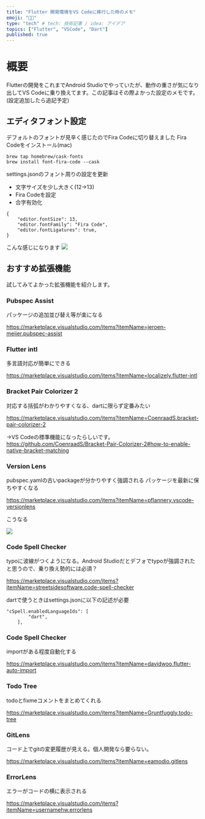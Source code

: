 ```yaml
---
title: "Flutter 開発環境をVS Codeに移行した時のメモ"
emoji: "😵‍💫"
type: "tech" # tech: 技術記事 / idea: アイデア
topics: ["Flutter", "VSCode", "Dart"]
published: true
---
```


# 概要
Flutterの開発をこれまでAndroid Studioでやっていたが、動作の重さが気になり出してVS Codeに乗り換えてます。この記事はその際よかった設定のメモです。(設定追加したら追記予定)

## エディタフォント設定
デフォルトのフォントが見辛く感じたのでFira Codeに切り替えました
Fira Codeをインストール(mac)
```
brew tap homebrew/cask-fonts
brew install font-fira-code --cask
```
settings.jsonのフォント周りの設定を更新
- 文字サイズを少し大きく(12->13)
- Fira Codeを設定
- 合字有効化
```
{
    "editor.fontSize": 13,
    "editor.fontFamily": "Fira Code",
    "editor.fontLigatures": true,
}
```
こんな感じになります
![](https://storage.googleapis.com/zenn-user-upload/a53185aea7b3-20211209.png)

## おすすめ拡張機能
試してみてよかった拡張機能を紹介します。

### Pubspec Assist
パッケージの追加並び替え等が楽になる

https://marketplace.visualstudio.com/items?itemName=jeroen-meijer.pubspec-assist

### Flutter intl
多言語対応が簡単にできる

https://marketplace.visualstudio.com/items?itemName=localizely.flutter-intl
### Bracket Pair Colorizer 2
対応する括弧がわかりやすくなる、dartに限らず定番みたい

https://marketplace.visualstudio.com/items?itemName=CoenraadS.bracket-pair-colorizer-2

->VS Codeの標準機能になったらしいです。
https://github.com/CoenraadS/Bracket-Pair-Colorizer-2#how-to-enable-native-bracket-matching

### Version Lens
pubspec.yamlの古いpackageが分かりやすく強調される
パッケージを最新に保ちやすくなる

https://marketplace.visualstudio.com/items?itemName=pflannery.vscode-versionlens

こうなる

![](https://storage.googleapis.com/zenn-user-upload/c981c5536577-20211209.png)

### Code Spell Checker
typoに波線がつくようになる。Android Studioだとデフォでtypoが強調されたと思うので、乗り換え勢的には必須？

https://marketplace.visualstudio.com/items?itemName=streetsidesoftware.code-spell-checker

dartで使うときはsettings.jsonに以下の記述が必要
```
"cSpell.enabledLanguageIds": [
        "dart",
    ],
```

### Code Spell Checker
importがある程度自動化する

https://marketplace.visualstudio.com/items?itemName=davidwoo.flutter-auto-import

### Todo Tree
todoとfixmeコメントをまとめてくれる

https://marketplace.visualstudio.com/items?itemName=Gruntfuggly.todo-tree

### GitLens
コード上でgitの変更履歴が見える。個人開発なら要らない。

https://marketplace.visualstudio.com/items?itemName=eamodio.gitlens

### ErrorLens
エラーがコードの横に表示される

https://marketplace.visualstudio.com/items?itemName=usernamehw.errorlens